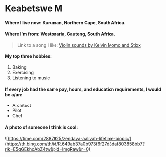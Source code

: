 # Keabetswe M

#### Where I live now: Kuruman, Northern Cape, South Africa.
#### Where I'm from: Westonaria, Gauteng, South Africa.

> Link to a song I like: [Violin sounds by Kelvin Momo and Stixx](https://youtu.be/pg7Ui-tKw-s)

#### My top three hobbies: 

1. Baking
2. Exercising
3. Listening to music

#### If every job had the same pay, hours, and education requirements, I would be a/an:

- Architect
- Pilot
- Chef

#### A photo of someone I think is cool:

![https://time.com/2887925/zendaya-aaliyah-lifetime-biopic/](https://th.bing.com/th/id/R.649ab37a0b973f6f27d3daf803858bb7?rik=E5qGEkhoAbZ4tw&pid=ImgRaw&r=0)